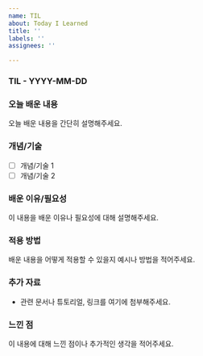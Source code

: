 ```yaml
---
name: TIL
about: Today I Learned
title: ''
labels: ''
assignees: ''

---
```

### TIL - YYYY-MM-DD
### 오늘 배운 내용
오늘 배운 내용을 간단히 설명해주세요.

### 개념/기술
- [ ] 개념/기술 1
- [ ] 개념/기술 2

### 배운 이유/필요성
이 내용을 배운 이유나 필요성에 대해 설명해주세요.

### 적용 방법
배운 내용을 어떻게 적용할 수 있을지 예시나 방법을 적어주세요.

### 추가 자료
- 관련 문서나 튜토리얼, 링크를 여기에 첨부해주세요.

### 느낀 점
이 내용에 대해 느낀 점이나 추가적인 생각을 적어주세요.
